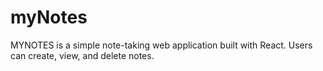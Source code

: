 # myNotes
MYNOTES is a simple note-taking web application built with React. Users can create, view, and delete notes.
